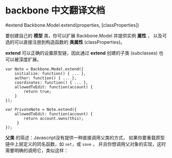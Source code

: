 backbone 中文翻译文档
=================

#extend
Backbone.Model.extend(properties, [classProperties]) 

要创建自己的 **模型** 类，你可以扩展 Backbone.Model 并提供实例 **属性** ， 以及可选的可以直接注册到构造函数的 **类属性** (classProperties)。

**extend** 可以正确的设置原型链，因此通过 **extend** 创建的子类 (subclasses) 也可以被深度扩展。

	var Note = Backbone.Model.extend({
	  	initialize: function() { ... },
		author: function() { ... },
		coordinates: function() { ... },
		allowedToEdit: function(account) {
		 	return true;
		}
	});
	
	var PrivateNote = Note.extend({
	  	allowedToEdit: function(account) {
		  	return account.owns(this);
		 }
	});

**父类** 的简述：Javascript没有提供一种直接调用父类的方式， 如果你要重载原型链中上层定义的同名函数，如 `set`，或 `save` ， 并且你想调用父对象的实现，这时需要明确的调用它，类似这样：
